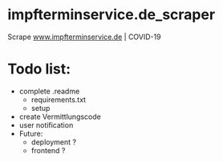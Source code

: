 # impfterminservice.de_scraper
Scrape www.impfterminservice.de | COVID-19

# Todo list: 
- complete .readme 
  - requirements.txt
  - setup
- create Vermittlungscode
- user notification 
- Future:
  - deployment ? 
  - frontend ? 
